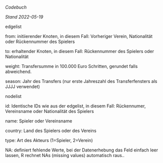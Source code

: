 *Codebuch*

*Stand 2022-05-19*


	
edgelist

from: initiierender Knoten, in diesem Fall: Vorheriger Verein, Nationalität oder Rückennummer des Spielers

to: erhaltender Knoten, in diesem Fall: Rückennummer des Spielers oder Nationalität

weight: Transfersumme in 100.000 Euro Schritten, gerundet falls abweichend.

season: Jahr des Transfers (nur erste Jahreszahl des Transferfensters als JJJJ verwendet)


	
nodelist

id: Identische IDs wie aus der edgelist, in diesem Fall: Rückennumer, Vereinsname oder Nationalität des Spielers

name: Spieler oder Vereinsname

country: Land des Spielers oder des Vereins

type: Art des Akteurs (1=Spieler, 2=Verein)
	


	
NA: definiert fehlende Werte, bei der Datenerhebung das Feld einfach leer lassen, R rechnet NAs (missing values) automatisch raus..
	
